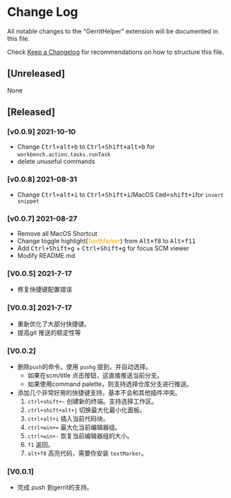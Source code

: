 # Change Log

All notable changes to the "GerritHelper" extension will be documented in this file.

Check [Keep a Changelog](http://keepachangelog.com/) for recommendations on how to structure this file.

## [Unreleased]

None

## [Released]

### [v0.0.9] 2021-10-10

- Change <kbd>Ctrl+alt+b</kbd> to <kbd>Ctrl+Shift+alt+b</kbd> for `workbench.action.tasks.runTask`
- delete unuseful commands


### [v0.0.8] 2021-08-31

- Change <kbd>Ctrl+alt+i</kbd> to <kbd>Ctrl+Shift+i</kbd>/MacOS <kbd>Cmd+shift+i</kbd>for `insert snippet`

### [v0.0.7] 2021-08-27

- Remove all MacOS Shortcut
- Change toggle highlight(<font color=orange>TextMarker</font>) from <kbd>Alt+f8</kbd> to <kbd>Alt+f11</kbd>
- Add <kbd>Ctrl+Shift+g</kbd> + <kbd>Ctrl+Shift+g</kbd> for focus SCM viewer
- Modify README.md

### [V0.0.5] 2021-7-17

- 修复快捷键配置错误

### [V0.0.3] 2021-7-17

- 重新优化了大部分快捷键。
- 提高git 推送的稳定性等

### [V0.0.2]

- 删除`push`的命令，使用 `pushg` 提到，并自动选择。
  - 如果在scm/title 点击按钮，这直接推送当前分支。
  - 如果使用command palette，则支持选择仓库分支进行推送。
- 添加几个非常好用的快捷键支持，基本不会和其他插件冲突。
    1. `ctrl+shift+~` 创建新的终端。支持选择工作区。
    2. `ctrl+shift+alt+j` 切换最大化最小化面板。
    3. `ctrl+alt+i` 插入当前代码块。
    4. `ctrl+win+=` 最大化当前编辑器组。
    5. `ctrl+win+-` 恢复当前编辑器组的大小。
    7. `f1` 返回。
    8. `alt+f8` 高亮代码，需要你安装 `textMarker`。

### [V0.0.1]

- 完成 push 到gerrit的支持。
